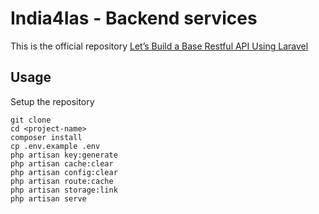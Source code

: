 # India4Ias - Backend services
This is the official repository [Let’s Build a Base Restful API Using Laravel]()
<br>

## Usage <br>
Setup the repository <br>
```
git clone
cd <project-name>
composer install
cp .env.example .env 
php artisan key:generate
php artisan cache:clear
php artisan config:clear
php artisan route:cache
php artisan storage:link
php artisan serve 
```
